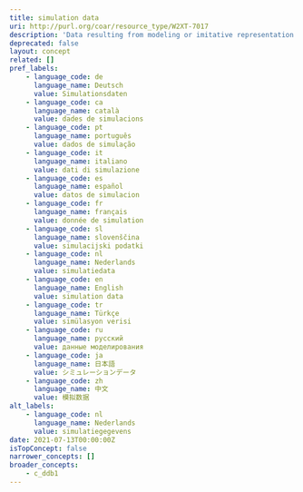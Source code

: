 ```yaml
---
title: simulation data
uri: http://purl.org/coar/resource_type/W2XT-7017
description: 'Data resulting from modeling or imitative representation of real-world processes, events, or systems, often using computer programs. For example, a program modeling household consumption responses to indirect tax changes; or a dataset on hypothetical patients and their drug exposure, background conditions, and known adverse events. [Source: Adapted from https://ddialliance.org/Specification/DDI-CV/ModeOfCollection_3.0.html]'
deprecated: false
layout: concept
related: []
pref_labels:
    - language_code: de
      language_name: Deutsch
      value: Simulationsdaten
    - language_code: ca
      language_name: català
      value: dades de simulacions
    - language_code: pt
      language_name: português
      value: dados de simulação
    - language_code: it
      language_name: italiano
      value: dati di simulazione
    - language_code: es
      language_name: español
      value: datos de simulacion
    - language_code: fr
      language_name: français
      value: donnée de simulation
    - language_code: sl
      language_name: slovenščina
      value: simulacijski podatki
    - language_code: nl
      language_name: Nederlands
      value: simulatiedata
    - language_code: en
      language_name: English
      value: simulation data
    - language_code: tr
      language_name: Türkçe
      value: simülasyon verisi
    - language_code: ru
      language_name: русский
      value: данные моделирования
    - language_code: ja
      language_name: 日本語
      value: シミュレーションデータ
    - language_code: zh
      language_name: 中文
      value: 模拟数据
alt_labels:
    - language_code: nl
      language_name: Nederlands
      value: simulatiegegevens
date: 2021-07-13T00:00:00Z
isTopConcept: false
narrower_concepts: []
broader_concepts:
    - c_ddb1
---
```


